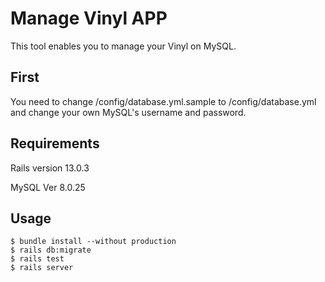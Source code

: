 # Manage Vinyl APP
This tool enables you to manage your Vinyl on MySQL.

## First
You need to change /config/database.yml.sample to /config/database.yml and change your own MySQL's username and password.


## Requirements
Rails  version 13.0.3

MySQL  Ver 8.0.25

## Usage

```
$ bundle install --without production
$ rails db:migrate
$ rails test
$ rails server
```
